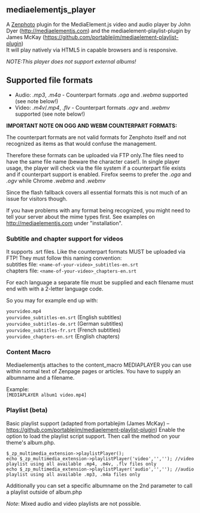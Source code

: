 mediaelementjs_player
---------------------

A [Zenphoto](http://www.zenphoto.org) plugin for the MediaElement.js video and audio player by John Dyer (http://mediaelementjs.com) and the mediaelement-playlist-plugin by James McKay (https://github.com/portablejim/mediaelement-playlist-plugin)<br />
It will play natively via HTML5 in capable browsers and is responsive.

*NOTE:This player does not support external albums!*

Supported file formats
----------------------
- Audio: <var>.mp3</var>, <var>.m4a</var> - Counterpart formats <var>.oga</var> and <var>.webma</var> supported (see note below!)<br>
- Video: <var>.m4v</var>/<var>.mp4</var>, <var>.flv</var> - Counterpart formats <var>.ogv</var> and <var>.webmv</var> supported (see note below!)

**IMPORTANT NOTE ON OGG AND WEBM COUNTERPART FORMATS:**

The counterpart formats are not valid formats for Zenphoto itself and not recognized as items as that would confuse the management.

Therefore these formats can be uploaded via FTP only.The files need to have the same file name (beware the character case!). In single player usage, the player will check via the file system if a counterpart file exists and if counterpart support is enabled. Firefox seems to prefer the <var>.oga</var> and <var>.ogv</var> while Chrome <var>.webma</var> and <var>.webmv</var>

Since the flash fallback covers all essential formats this is not much of an issue for visitors though.

If you have problems with any format being recognized, you might need to tell your server about the mime types first. See examples on http://mediaelementjs.com under "installation".

### Subtitle and chapter support for videos

It supports .srt files. Like the counterpart formats MUST be uploaded via FTP! They must follow this naming convention:<br />
subtitles file: `<name-of-your-video>_subtitles-en.srt`<br />
chapters file: `<name-of-your-video>_chapters-en.srt`

For each language a separate file must be supplied and each filename must end with with a 2-letter language code.

So you may for example end up with:

`yourvideo.mp4`<br />
`yourvideo_subtitles-en.srt` (English subtitles)<br />
`yourvideo_subtitles-de.srt` (German subtitles)<br />
`yourvideo_subtitles-fr.srt` (French subtitles)<br />
`yourvideo_chapters-en.srt`  (English chapters)<br />


### Content Macro
Mediaelementjs attaches to the content_macro MEDIAPLAYER you can use within normal text of Zenpage pages or articles.
You have to supply an albumname and a filename.

Example:<br />
`[MEDIAPLAYER album1 video.mp4]`


### Playlist (beta)
Basic playlist support (adapted from portablejim (James McKay) – https://github.com/portablejim/mediaelement-playlist-plugin)
Enable the option to load the playlist script support. Then call the method on your theme's album.php.

```
$_zp_multimedia_extension->playlistPlayer();
echo $_zp_multimedia_extension->playlistPlayer('video','',''); //video playlist using all available .mp4, .m4v, .flv files only
echo $_zp_multimedia_extension->playlistPlayer('audio','',''); //audio playlist using all available .mp3, .m4a files only
```

Additionally you can set a specific albumname on the 2nd parameter to call a playlist outside of album.php

*Note*: Mixed audio and video playlists are not possible.
